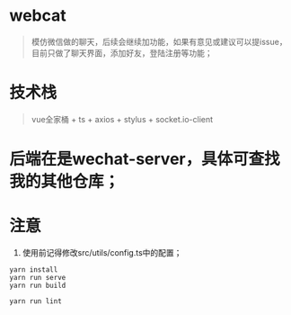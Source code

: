 # webcat
> 模仿微信做的聊天，后续会继续加功能，如果有意见或建议可以提issue，目前只做了聊天界面，添加好友，登陆注册等功能；

# 技术栈
> vue全家桶 + ts + axios + stylus + socket.io-client


# 后端在是wechat-server，具体可查找我的其他仓库；

# 注意
1. 使用前记得修改src/utils/config.ts中的配置；
```
yarn install
yarn run serve
yarn run build
```

```
yarn run lint
```

